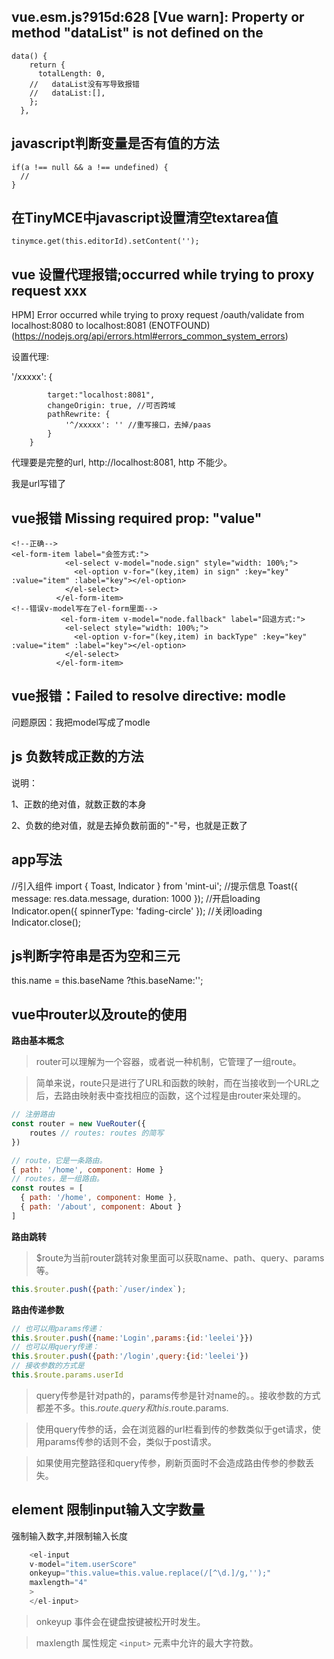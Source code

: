 ## vue.esm.js?915d:628 [Vue warn]: Property or method "dataList" is not defined on the

```
data() {
    return {
      totalLength: 0,
    //   dataList没有写导致报错
    //   dataList:[],
    };
  },
```

## javascript判断变量是否有值的方法

```
if(a !== null && a !== undefined) {
  //
}
```

## 在TinyMCE中javascript设置清空textarea值

```
tinymce.get(this.editorId).setContent(''); 
```

## vue 设置代理报错;occurred while trying to proxy request xxx

HPM] Error occurred while trying to proxy request /oauth/validate from localhost:8080 to localhost:8081 (ENOTFOUND) (https://nodejs.org/api/errors.html#errors_common_system_errors)

设置代理:

 '/xxxxx': {

            target:"localhost:8081",
            changeOrigin: true, //可否跨域
            pathRewrite: {
                '^/xxxxx': '' //重写接口，去掉/paas
            }
        }

代理要是完整的url, http://localhost:8081, http 不能少。

我是url写错了

## vue报错 Missing required prop: "value"

```
<!--正确-->
<el-form-item label="会签方式:">
            <el-select v-model="node.sign" style="width: 100%;">
              <el-option v-for="(key,item) in sign" :key="key" :value="item" :label="key"></el-option>
            </el-select>
          </el-form-item>
<!--错误v-model写在了el-form里面-->
           <el-form-item v-model="node.fallback" label="回退方式:">
            <el-select style="width: 100%;">
              <el-option v-for="(key,item) in backType" :key="key" :value="item" :label="key"></el-option>
            </el-select>
          </el-form-item>
```

## vue报错：Failed to resolve directive: modle

问题原因：我把model写成了modle

## js 负数转成正数的方法
<script>
    //取绝对值
    console.log(Math.abs(2.5));
    //取绝对值，负数转换成正数
    console.log(Math.abs(-2.5));
</script>
说明：

1、正数的绝对值，就数正数的本身

2、负数的绝对值，就是去掉负数前面的"-"号，也就是正数了

## app写法

//引入组件
import { Toast, Indicator } from 'mint-ui';
//提示信息
Toast({
         message: res.data.message,
         duration: 1000
         });
//开启loading
Indicator.open({
           spinnerType: 'fading-circle'
         });
//关闭loading
Indicator.close();

## js判断字符串是否为空和三元

this.name = this.baseName ?this.baseName:''; 

## vue中router以及route的使用

**路由基本概念**

> router可以理解为一个容器，或者说一种机制，它管理了一组route。

> 简单来说，route只是进行了URL和函数的映射，而在当接收到一个URL之后，去路由映射表中查找相应的函数，这个过程是由router来处理的。

```js
// 注册路由
const router = new VueRouter({
    routes // routes: routes 的简写
})
```

```js
// route，它是一条路由。
{ path: '/home', component: Home }
// routes，是一组路由。
const routes = [
  { path: '/home', component: Home },
  { path: '/about', component: About }
]
```

**路由跳转**

> $route为当前router跳转对象里面可以获取name、path、query、params等。

```js
this.$router.push({path:`/user/index`);
```

**路由传递参数**

```js
// 也可以用params传递：
this.$router.push({name:'Login',params:{id:'leelei'}})
// 也可以用query传递：
this.$router.push({path:'/login',query:{id:'leelei'})
// 接收参数的方式是
this.$route.params.userId
```

> query传参是针对path的，params传参是针对name的。。接收参数的方式都差不多。this.$route.query和this.$route.params.

> 使用query传参的话，会在浏览器的url栏看到传的参数类似于get请求，使用params传参的话则不会，类似于post请求。

> 如果使用完整路径和query传参，刷新页面时不会造成路由传参的参数丢失。

## element 限制input输入文字数量

强制输入数字,并限制输入长度

```js
    <el-input 
    v-model="item.userScore" 
    onkeyup="this.value=this.value.replace(/[^\d.]/g,'');"
    maxlength="4"
    >
    </el-input>
```

> onkeyup 事件会在键盘按键被松开时发生。

> maxlength 属性规定 `<input>` 元素中允许的最大字符数。
